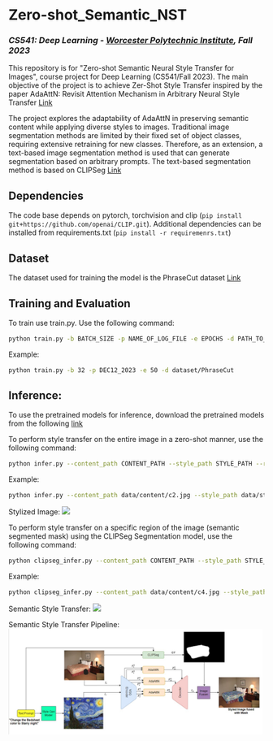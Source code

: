 # Zero-shot_Semantic_NST

### *CS541: Deep Learning - [Worcester Polytechnic Institute](https://www.wpi.edu/), Fall 2023*
This repository is for "Zero-shot Semantic Neural Style Transfer for Images", course project for Deep Learning (CS541/Fall 2023).
The main objective of the project is to achieve Zer-Shot Style Transfer inspired by the paper AdaAttN: Revisit Attention Mechanism in Arbitrary Neural Style Transfer [Link](https://arxiv.org/abs/2108.03647)

The project explores the adaptability of AdaAttN in preserving semantic content while applying diverse styles to images. Traditional image segmentation methods are limited by their fixed set of object classes, requiring extensive retraining for new classes. Therefore, as an extension, a text-based image segmentation method is used that can generate segmentation based on arbitrary prompts. The text-based segmentation method is based on CLIPSeg [Link](https://arxiv.org/abs/2112.10003)

## Dependencies
The code base depends on pytorch, torchvision and clip (`pip install git+https://github.com/openai/CLIP.git`). Additional dependencies can be installed from requirements.txt (`pip install -r requiremenrs.txt`)

## Dataset
The dataset used for training the model is the PhraseCut dataset [Link](https://github.com/ChenyunWu/PhraseCutDataset)

## Training and Evaluation
To train use train.py. Use the following command:

```bash
python train.py -b BATCH_SIZE -p NAME_OF_LOG_FILE -e EPOCHS -d PATH_TO_DATASET
```

Example:
```bash
python train.py -b 32 -p DEC12_2023 -e 50 -d dataset/PhraseCut
```

## Inference:
To use the pretrained models for inference, download the pretrained models from the following [link](https://drive.google.com/file/d/1L6Fj0wJ-onGvaMZFu24Jj5QQaJ3J6Goh/view?usp=sharing)

To perform style transfer on the entire image in a zero-shot manner, use the following command:

```bash
python infer.py --content_path CONTENT_PATH --style_path STYLE_PATH --resize --keep_ratio
```

Example:

```bash
python infer.py --content_path data/content/c2.jpg --style_path data/style/wave.jpg --resize --keep_ratio
```
Stylized Image:
<img src="docs/c2_stylized.png" width=500/>

To perform style transfer on a specific region of the image (semantic segmented mask) using the CLIPSeg Segmentation model, use the following command:

```bash
python clipseg_infer.py --content_path CONTENT_PATH --style_path STYLE_PATH --prompts PROMPTS
```

Example:

```bash
python clipseg_infer.py --content_path data/content/c4.jpg --style_path data/style/vg_starry_night.jpg --prompts "chair"
```
Semantic Style Transfer:
<img src="docs/c3_stylized.png" width=500/>

Semantic Style Transfer Pipeline:
<img src="docs/pipeline.png" width=500/>